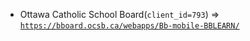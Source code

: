  - Ottawa Catholic School Board(`client_id=793`) => [`https://bboard.ocsb.ca/webapps/Bb-mobile-BBLEARN/`](https://bboard.ocsb.ca/webapps/Bb-mobile-BBLEARN/)
